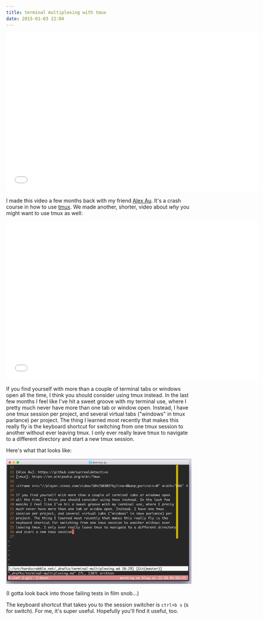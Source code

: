 ```yaml
---
title: terminal multiplexing with tmux
date: 2015-01-03 22:04
---
```


<iframe src="//player.vimeo.com/video/104250309?byline=0&amp;portrait=0" width="686" height="429" frameborder="0" webkitallowfullscreen mozallowfullscreen allowfullscreen></iframe>

I made this video a few months back with my friend [Alex Au][]. It's a crash
course in how to use [tmux][]. We made another, shorter, video about *why* you
might want to use tmux as well:

[Alex Au]: https://github.com/surrealdetective
[tmux]: https://en.wikipedia.org/wiki/Tmux

<iframe src="//player.vimeo.com/video/104250007?byline=0&amp;portrait=0" width="686" height="429" frameborder="0" webkitallowfullscreen mozallowfullscreen allowfullscreen></iframe>

If you find yourself with more than a couple of terminal tabs or windows open
all the time, I think you should consider using tmux instead. In the last few
months I feel like I've hit a sweet groove with my terminal use, where I pretty
much never have more than one tab or window open. Instead, I have one tmux
session per project, and several virtual tabs ("windows" in tmux parlance) per
project. The thing I learned most recently that makes this really fly is the
keyboard shortcut for switching from one tmux session to another without ever
leaving tmux. I only ever really leave tmux to navigate to a different directory
and start a new tmux session.

Here's what that looks like:

[![tmux flow](/img/2015-01-03-tmux.gif)](/img/2015-01-03-tmux.gif)

(I gotta look back into those failing tests in film snob...)

The keyboard shortcut that takes you to the session switcher is `ctrl+b s` (s
for switch). For me, it's super useful. Hopefully you'll find it useful, too.

